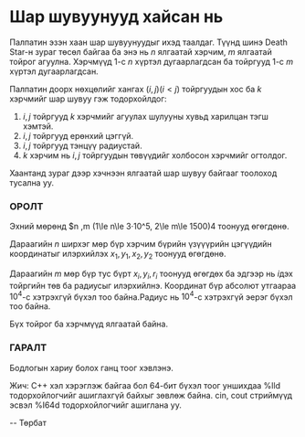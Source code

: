 Шар шувуунууд хайсан нь
=======================

Палпатин эзэн хаан шар шувуунуудыг ихэд таалдаг. Түүнд шинэ Death Star-н зураг төсөл байгаа ба энэ нь  $n$ ялгаатай хэрчим, $m$  ялгаатай тойрог агуулна. Хэрчмүүд $1$-с $n$ хүртэл дугаарлагдсан ба тойргууд $1$-с $m$ хүртэл дугаарлагдсан. 

Палпатин доорх нөхцөлийг хангах $(i,j) (i<j)$ тойргуудын хос ба $k$ хэрчмийг шар шувуу гэж тодорхойлдог:

 1. $i,j$ тойргууд $k$ хэрчмийг агуулах шулууны хувьд харилцан тэгш хэмтэй.
 2. $i,j$ тойргууд ерөнхий цэггүй.
 3. $i,j$ тойргууд тэнцүү радиустай.
 4. $k$ хэрчим нь $i,j$ тойргуудын төвүүдийг холбосон хэрчмийг огтолдог.


Хаантанд зураг дээр хэчнээн ялгаатай шар шувуу байгааг тоолоход тусална уу.

### ОРОЛТ
Эхний мөрөнд $n ,m (1\le n\le 3·10^5, 2\le m\le 1500)4 тоонууд өгөгдөнө.

Дараагийн $n$ ширхэг мөр бүр хэрчим бүрийн үзүүүрийн цэгүүдийн координатыг илэрхийлэх $x_1, y_1, x_2, y_2$ тоонууд өгөгдөнө.

Дараагийн $m$ мөр бүр тус бүрт  $x_i, y_i, r_i$ тоонууд өгөгдөх ба эдгээр нь $i$дэх тойргийн төв ба радиусыг илэрхийлнэ. Координат бүр абсолют утгаараа $10^4$-с хэтрэхгүй бүхэл тоо байна.Радиус нь  $10^4$-с хэтрэхгүй эерэг бүхэл тоо байна.

Бүх тойрог ба хэрчмүүд ялгаатай байна.

### ГАРАЛТ
Бодлогын хариу болох ганц тоог хэвлэнэ.

Жич: С++ хэл хэрэглэж байгаа бол 64-бит бүхэл тоог уншихдаа %lld тодорхойлогчийг ашиглахгүй байхыг зөвлөж байна. cin, cout стриймүүд эсвэл  %I64d тодорхойлогчийг ашиглана уу.

-- Төрбат
